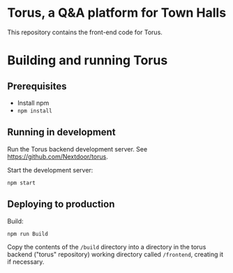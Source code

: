 Torus, a Q&A platform for Town Halls
====================================

This repository contains the front-end code for Torus.

Building and running Torus
==========================

Prerequisites
-------------

* Install npm
* `npm install`

Running in development
----------------------

Run the Torus backend development server. See https://github.com/Nextdoor/torus.

Start the development server:

    npm start

Deploying to production
-----------------------

Build:

    npm run Build

Copy the contents of the `/build` directory into a directory in the torus backend ("torus" repository) working directory called `/frontend`, creating it if necessary.
